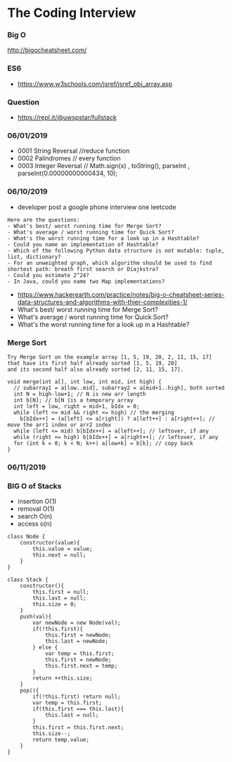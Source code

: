 # The Coding Interview
### Big O
http://bigocheatsheet.com/

### ES6
- https://www.w3schools.com/jsref/jsref_obj_array.asp
 
### Question
- https://repl.it/@uwspstar/fullstack

### 06/01/2019
- 0001 String Reversal  //reduce function
- 0002 Palindromes  // every function
- 0003 Integer Reversal // Math.sign(x) , toString(), parseInt , parseInt(0.00000000000434, 10); 
### 06/10/2019
- developer post a google phone interview one  leetcode
```The interview lasts for about half an hour. In the beginning I gave an elevated pitch on my experience. Then there came eight technical questions.
Here are the questions:
- What's best/ worst running time for Merge Sort?
- What's average / worst running time for Quick Sort?
- What's the worst running time for a look up in a Hashtable?
- Could you name an implementation of Hashtable?
- Which of the following Python data structure is not mutable: tuple, list, dictionary?
- For an unweighted graph, which algorithm should be used to find shortest path: breath first search or Diajkstra?
- Could you estimate 2^24?
- In Java, could you name two Map implementations?
```
- https://www.hackerearth.com/practice/notes/big-o-cheatsheet-series-data-structures-and-algorithms-with-thier-complexities-1/
- What's best/ worst running time for Merge Sort?
- What's average / worst running time for Quick Sort?
- What's the worst running time for a look up in a Hashtable?
### Merge Sort
```
Try Merge Sort on the example array [1, 5, 19, 20, 2, 11, 15, 17] 
that have its first half already sorted [1, 5, 19, 20] 
and its second half also already sorted [2, 11, 15, 17]. 

void merge(int a[], int low, int mid, int high) {
  // subarray1 = a[low..mid], subarray2 = a[mid+1..high], both sorted
  int N = high-low+1; // N is new arr length
  int b[N]; // b[N ]is a temporary array
  int left = low, right = mid+1, bIdx = 0;
  while (left <= mid && right <= high) // the merging
    b[bIdx++] = (a[left] <= a[right]) ? a[left++] : a[right++]; // move the arr1 index or arr2 index
  while (left <= mid) b[bIdx++] = a[left++]; // leftover, if any
  while (right <= high) b[bIdx++] = a[right++]; // leftover, if any
  for (int k = 0; k < N; k++) a[low+k] = b[k]; // copy back
}

```
### 06/11/2019
### BIG O of Stacks
- insertion O(1)
- removal O(1)
- search O(n)
- access o(n)
```
class Node {
    constructor(value){
        this.value = value;
        this.next = null;
    }
}

class Stack {
    constructor(){
        this.first = null;
        this.last = null;
        this.size = 0;
    }
    push(val){
        var newNode = new Node(val);
        if(!this.first){
            this.first = newNode;
            this.last = newNode;
        } else {
            var temp = this.first;
            this.first = newNode;
            this.first.next = temp;
        }
        return ++this.size;
    }
    pop(){
        if(!this.first) return null;
        var temp = this.first;
        if(this.first === this.last){
            this.last = null;
        }
        this.first = this.first.next;
        this.size--;
        return temp.value;
    }
}
```
